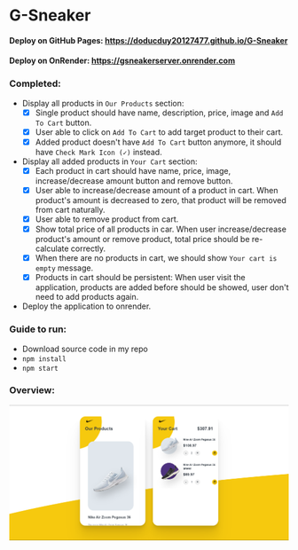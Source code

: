 # G-Sneaker

#### **Deploy on GitHub Pages: https://doducduy20127477.github.io/G-Sneaker**  
#### **Deploy on OnRender: https://gsneakerserver.onrender.com**  

### Completed:

-   Display all products in `Our Products` section:
    -   [x] Single product should have name, description, price, image and `Add To Cart` button.
    -   [x] User able to click on `Add To Cart` to add target product to their cart.
    -   [x] Added product doesn't have `Add To Cart` button anymore, it should have `Check Mark Icon (✓)` instead.
-   Display all added products in `Your Cart` section:
    -   [x] Each product in cart should have name, price, image, increase/decrease amount button and remove button.
    -   [x] User able to increase/decrease amount of a product in cart. When product's amount is decreased to zero, that product will be removed from cart naturally.
    -   [x] User able to remove product from cart.
    -   [x] Show total price of all products in car. When user increase/decrease product's amount or remove product, total price should be re-calculate correctly.
    -   [x] When there are no products in cart, we should show `Your cart is empty` message.
    -   [x] Products in cart should be persistent: When user visit the application, products are added before should be showed, user don't need to add products again.
-   Deploy the application to onrender.

### Guide to run:

-   Download source code in my repo
-   `npm install`
-   `npm start`
  
### Overview:

![mainScreen](./overview/mainScreen.png) 
